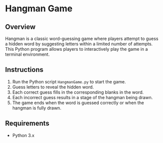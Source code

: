 # Hangman Game

## Overview
Hangman is a classic word-guessing game where players attempt to guess a hidden word by suggesting letters within a limited number of attempts. This Python program allows players to interactively play the game in a terminal environment.

## Instructions
1. Run the Python script `HangmanGame.py` to start the game.
2. Guess letters to reveal the hidden word.
3. Each correct guess fills in the corresponding blanks in the word.
4. Each incorrect guess results in a stage of the hangman being drawn.
5. The game ends when the word is guessed correctly or when the hangman is fully drawn.

## Requirements
- Python 3.x

